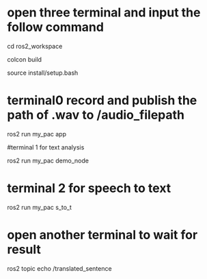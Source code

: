 # open three terminal and input the follow command

cd ros2_workspace

colcon build

source install/setup.bash

# terminal0 record and publish the path of .wav to /audio_filepath

ros2 run my_pac app

#terminal 1 for text analysis

ros2 run my_pac demo_node

# terminal 2 for speech to text

ros2 run my_pac s_to_t

# open another terminal to wait for result

ros2 topic echo /translated_sentence
